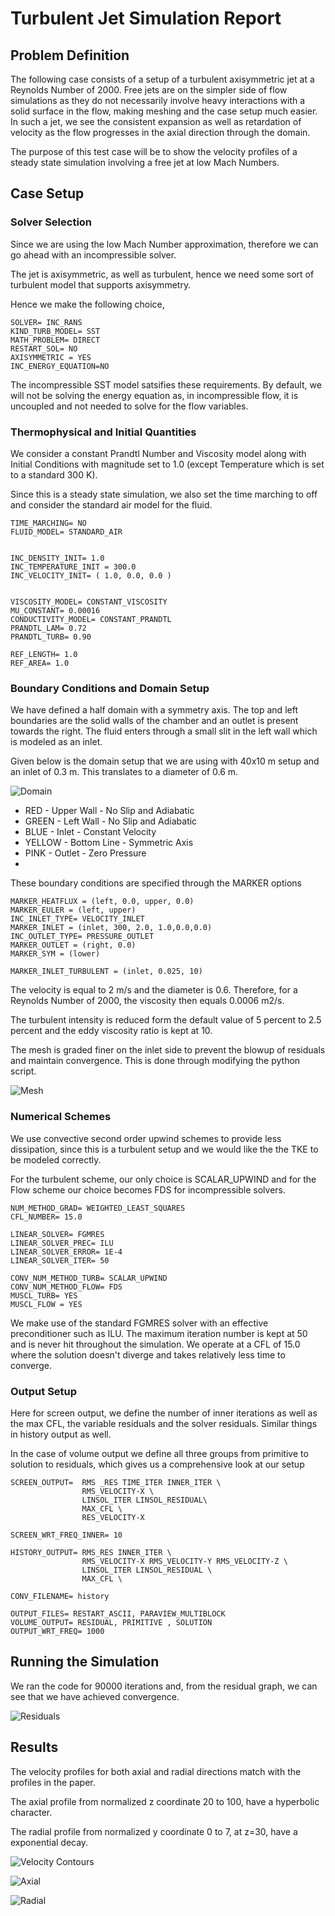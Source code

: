 # Turbulent Jet Simulation Report

## Problem Definition

The following case consists of a setup of a turbulent axisymmetric jet at a Reynolds Number of 2000. Free jets are on the simpler side of flow simulations as they do not necessarily involve heavy interactions with a solid surface in the flow, making meshing and the case setup much easier. In such a jet, we see the consistent expansion as well as retardation of velocity as the flow progresses in the axial direction through the domain.

The purpose of this test case will be to show the velocity profiles of a steady state simulation involving a free jet at low Mach Numbers.

## Case Setup 

### Solver Selection

Since we are using the low Mach Number approximation, therefore we can go ahead with an incompressible solver.

The jet is axisymmetric, as well as turbulent, hence we need some sort of turbulent model that supports axisymmetry. 

Hence we make the following choice,

```
SOLVER= INC_RANS
KIND_TURB_MODEL= SST
MATH_PROBLEM= DIRECT
RESTART_SOL= NO
AXISYMMETRIC = YES
INC_ENERGY_EQUATION=NO
```

The incompressible SST model satsifies these requirements. By default, we will not be solving the energy equation as, in incompressible flow, it is uncoupled and not needed to solve for the flow variables.

### Thermophysical and Initial Quantities

We consider a constant Prandtl Number and Viscosity model along with Initial Conditions with magnitude set to 1.0 (except Temperature which is set to a standard 300 K).

Since this is a steady state simulation, we also set the time marching to off and consider the standard air model for the fluid.

```
TIME_MARCHING= NO
FLUID_MODEL= STANDARD_AIR


INC_DENSITY_INIT= 1.0
INC_TEMPERATURE_INIT = 300.0
INC_VELOCITY_INIT= ( 1.0, 0.0, 0.0 )


VISCOSITY_MODEL= CONSTANT_VISCOSITY
MU_CONSTANT= 0.00016
CONDUCTIVITY_MODEL= CONSTANT_PRANDTL
PRANDTL_LAM= 0.72
PRANDTL_TURB= 0.90

REF_LENGTH= 1.0
REF_AREA= 1.0
```

### Boundary Conditions and Domain Setup

We have defined a half domain with a symmetry axis. The top and left boundaries are the solid walls of the chamber and an outlet is present towards the right. The fluid enters through a small slit in the left wall which is modeled as an inlet.

Given below is the domain setup that we are using with 40x10 m setup and an inlet of 0.3 m. This translates to a diameter of 0.6 m.

![Domain](Mesh.png)

- RED - Upper Wall - No Slip and Adiabatic
- GREEN - Left Wall - No Slip and Adiabatic
- BLUE - Inlet - Constant Velocity 
- YELLOW - Bottom Line - Symmetric Axis 
- PINK - Outlet - Zero Pressure
- 
These boundary conditions are specified through the MARKER options 

```
MARKER_HEATFLUX = (left, 0.0, upper, 0.0)
MARKER_EULER = (left, upper)
INC_INLET_TYPE= VELOCITY_INLET
MARKER_INLET = (inlet, 300, 2.0, 1.0,0.0,0.0)
INC_OUTLET_TYPE= PRESSURE_OUTLET
MARKER_OUTLET = (right, 0.0)
MARKER_SYM = (lower)

MARKER_INLET_TURBULENT = (inlet, 0.025, 10)
```

The velocity is equal to 2 m/s and the diameter is 0.6. Therefore, for a Reynolds Number of 2000, the viscosity then equals 0.0006 m2/s.

The turbulent intensity is reduced form the default value of 5 percent to 2.5 percent and the eddy viscosity ratio is kept at 10.

The mesh is graded finer on the inlet side to prevent the blowup of residuals and maintain convergence. This is done through modifying the python script.

![Mesh](Mesh_Internal.png)


### Numerical Schemes

We use convective second order upwind schemes to provide less dissipation, since this is a turbulent setup and we would like the the TKE to be modeled correctly. 

For the turbulent scheme, our only choice is SCALAR_UPWIND and for the Flow scheme our choice becomes FDS for incompressible solvers.

```
NUM_METHOD_GRAD= WEIGHTED_LEAST_SQUARES
CFL_NUMBER= 15.0

LINEAR_SOLVER= FGMRES
LINEAR_SOLVER_PREC= ILU
LINEAR_SOLVER_ERROR= 1E-4
LINEAR_SOLVER_ITER= 50

CONV_NUM_METHOD_TURB= SCALAR_UPWIND
CONV_NUM_METHOD_FLOW= FDS
MUSCL_TURB= YES
MUSCL_FLOW = YES
```

We make use of the standard FGMRES solver with an effective preconditioner such as ILU. The maximum iteration number is kept at 50 and is never hit throughout the simulation. We operate at a CFL of 15.0 where the solution doesn't diverge and takes relatively less time to converge. 

### Output Setup

Here for screen output, we define the number of inner iterations as well as the max CFL, the variable residuals and the solver residuals. Similar things in history output as well.

In the case of volume output we define all three groups from primitive to solution to residuals, which gives us a comprehensive look at our setup

```
SCREEN_OUTPUT=  RMS _RES TIME_ITER INNER_ITER \
                RMS_VELOCITY-X \
                LINSOL_ITER LINSOL_RESIDUAL\
                MAX_CFL \
                RES_VELOCITY-X

SCREEN_WRT_FREQ_INNER= 10

HISTORY_OUTPUT= RMS_RES INNER_ITER \
                RMS_VELOCITY-X RMS_VELOCITY-Y RMS_VELOCITY-Z \
                LINSOL_ITER LINSOL_RESIDUAL \
                MAX_CFL \ 

CONV_FILENAME= history

OUTPUT_FILES= RESTART_ASCII, PARAVIEW_MULTIBLOCK
VOLUME_OUTPUT= RESIDUAL, PRIMITIVE , SOLUTION
OUTPUT_WRT_FREQ= 1000
```

## Running the Simulation

We ran the code for 90000 iterations and, from the residual graph, we can see that we have achieved convergence. 

![Residuals](Residuals.png)

## Results

The velocity profiles for both axial and radial directions match with the profiles in the paper.

The axial profile from normalized z coordinate 20 to 100, have a hyperbolic character.

The radial profile from normalized y coordinate 0 to 7, at z=30, have a exponential decay.

![Velocity Contours](velocity.png)

![Axial](axial_velocity.png)

![Radial](radial_velocity.png)

